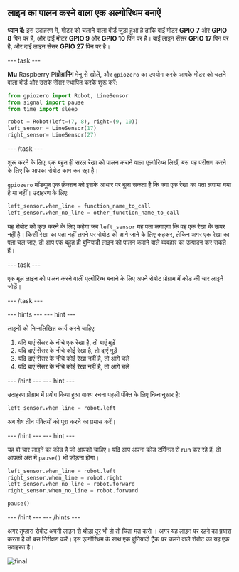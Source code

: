 ## लाइन का पालन करने वाला एक अल्गोरिथम बनाऐं

**ध्यान दें:** इस उदाहरण में, मोटर को चलाने वाला बोर्ड जुड़ा हुआ है ताकि बाईं मोटर **GPIO 7** और **GPIO 8** पिन पर है, और दाईं मोटर **GPIO 9** और **GPIO 10** पिन पर है। बाईं लाइन सेंसर **GPIO 17** पिन पर है, और दाईं लाइन सेंसर **GPIO 27** पिन पर है।

\--- task \---

**Mu** Raspberry Pi**प्रोग्रामिंग** मेनू से खोलें, और `gpiozero` का उपयोग करके आपके मोटर को चलने वाला बोर्ड और उसके सेंसर स्थापित करके शुरू करें:

```python
from gpiozero import Robot, LineSensor
from signal import pause
from time import sleep

robot = Robot(left=(7, 8), right=(9, 10)) 
left_sensor = LineSensor(17)
right_sensor= LineSensor(27)
```

\--- /task \---

शुरू करने के लिए, एक बहुत ही सरल रेखा को पालन कराने वाला एल्गोरिथ्म लिखें, बस यह परीक्षण करने के लिए कि आपका रोबोट काम कर रहा है।

`gpiozero` मॉड्यूल एक फ़ंक्शन को इसके आधार पर बुला सकता है कि क्या एक रेखा का पता लगाया गया है या नहीं। उदाहरण के लिए:

```python
left_sensor.when_line = function_name_to_call
left_sensor.when_no_line = other_function_name_to_call
```

यह रोबोट को कुछ करने के लिए कहेगा जब `left_sensor` यह पता लगाएगा कि वह एक रेखा के ऊपर नहीं है। किसी रेखा का पता नहीं लगने पर रोबोट को आगे जाने के लिए कहकर, लेकिन अगर एक रेखा का पता चल जाए, तो आप एक बहुत ही बुनियादी लाइन को पालन कराने वाले व्यवहार का उत्पादन कर सकते हैं।

\--- task \---

एक मूल लाइन को पालन करने वाली एल्गोरिथ्म बनाने के लिए अपने रोबोट प्रोग्राम में कोड की चार लाइनें जोड़ें।

\--- /task \---

\--- hints \--- \--- hint \---

लाइनों को निम्नलिखित कार्य करने चाहिए:

1. यदि बाएं सेंसर के नीचे एक रेखा है, तो बाएं मुड़ें
2. यदि दाएं सेंसर के नीचे कोई रेखा है, तो दाएं मुड़ें
3. यदि दाएं सेंसर के नीचे कोई रेखा नहीं है, तो आगे चले
4. यदि बाएं सेंसर के नीचे कोई रेखा नहीं है, तो आगे चले

\--- /hint \--- \--- hint \---

उदाहरण प्रोग्राम में प्रयोग किया हुआ वाक्य रचना पहली पंक्ति के लिए निम्नानुसार है:

```python
left_sensor.when_line = robot.left
```

अब शेष तीन पंक्तियों को पूरा करने का प्रयास करें।

\--- /hint \--- \--- hint \---

यह वो चार लाइनें का कोड है जो आपको चाहिए। यदि आप अपना कोड टर्मिनल से run कर रहे हैं, तो आपको अंत में `pause()` भी जोड़ना होगा।

```python
left_sensor.when_line = robot.left
right_sensor.when_line = robot.right
left_sensor.when_no_line = robot.forward
right_sensor.when_no_line = robot.forward

pause()
```

\--- /hint \--- \--- /hints \---

अगर तुम्हारा रोबोट अपनी लाइन से थोड़ा दूर भी हो तो चिंता मत करो । अगर यह लाइन पर रहने का प्रयास करता है तो बस निरीक्षण करें। इस एल्गोरिथम के साथ एक बुनियादी ट्रैक पर चलने वाले रोबोट का यह एक उदाहरण है।

![final](images/final.gif)